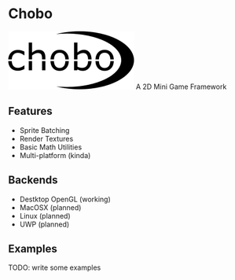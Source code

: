 # Chobo
![Chobo](images/chobo_logo_black_256px.png)
A 2D Mini Game Framework

## Features
* Sprite Batching
* Render Textures
* Basic Math Utilities
* Multi-platform (kinda)

## Backends
* Destktop OpenGL (working)
* MacOSX (planned)
* Linux (planned)
* UWP (planned)

## Examples
TODO: write some examples
